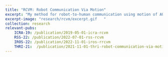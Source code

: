 ```yaml
---
title: "RCVM: Robot Communication Via Motion"
excerpt: "My method for robot-to-human communication using motion of AUVs."
excerpt-image: "research/rcvm/excerpt.gif   "
collection: research
relevant-pubs:
    ICRA-19: /publication/2019-05-01-icra-rcvm
    RSS-22: /publication/2022-07-01-rss-rcvm
    IROS-22: /publication/2022-11-01-iros-rrcvm
    THRI-21:  /publication/2021-11-01-thri-robot-communication-via-motion
---
```


<div align="center">
    <img alt="" src="https://michaelscottfulton.com/images/research/rcvm/kinemes.png">
</div>


<div align="center">
    <img alt="" src="https://michaelscottfulton.com/images/research/rcvm/edu_comp.png">
</div>


<div align="center">
    <img alt="" src="https://michaelscottfulton.com/images/research/rcvm/system.png">
    <img alt="" src="https://michaelscottfulton.com/images/research/rcvm/viewpoints.png">
    <img alt="" src="https://michaelscottfulton.com/images/research/rcvm/content.png">
</div>


<div align="center">
    <img alt="" src="https://michaelscottfulton.com/images/research/rcvm/multi_system_conf.png">
</div>


<div align="center">
    <img alt="" src="https://michaelscottfulton.com/images/research/rcvm/rrcom_net.png">
</div>
